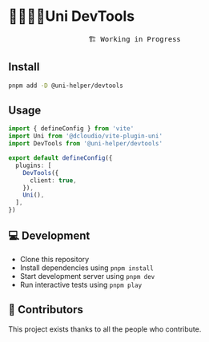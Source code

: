 # 🔺🔹🔸🔻Uni DevTools

<pre align="center">
🏗 Working in Progress
</pre>

## Install

```bash
pnpm add -D @uni-helper/devtools
```

## Usage

```ts
import { defineConfig } from 'vite'
import Uni from '@dcloudio/vite-plugin-uni'
import DevTools from '@uni-helper/devtools'

export default defineConfig({
  plugins: [
    DevTools({
      client: true,
    }),
    Uni(),
  ],
})
```

## 💻 Development

- Clone this repository
- Install dependencies using `pnpm install`
- Start development server using `pnpm dev`
- Run interactive tests using `pnpm play`

## 💝 Contributors

This project exists thanks to all the people who contribute.
